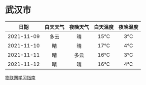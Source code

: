 # 武汉市
|日期|白天天气|夜晚天气|白天温度|夜晚温度|
|:--:|:--:|:--:|:--:|:--:|
|2021-11-09|多云|晴|15℃|3℃|
|2021-11-10|晴|晴|17℃|4℃|
|2021-11-11|晴|多云|16℃|3℃|
|2021-11-12|晴|晴|16℃|4℃|
 
[物联网学习指南](http://doc.lziqi.top/IoT)
